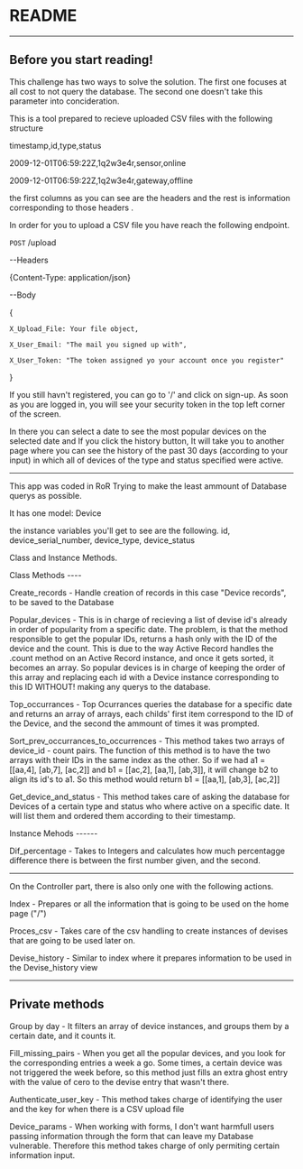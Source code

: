 # README

---
Before you start reading!
---

This challenge has two ways to solve the solution. The first one focuses at all cost to not query the database.
The second one doesn't take this parameter into concideration.


This is a tool prepared to recieve uploaded CSV files with the following structure

timestamp,id,type,status

2009-12-01T06:59:22Z,1q2w3e4r,sensor,online 

2009-12-01T06:59:22Z,1q2w3e4r,gateway,offline 

the first columns as you can see are the headers and the rest is information
corresponding to those headers
.

In order for you to upload a CSV file you have reach the following endpoint.

``POST``  /upload

--Headers

{Content-Type: application/json}

--Body

{

    X_Upload_File: Your file object,

    X_User_Email: "The mail you signed up with",

    X_User_Token: "The token assigned yo your account once you register"

}

If you still havn't registered, you can go to '/' and click on sign-up.
As soon as you are logged in, you will see your security token in the top left
corner of the screen.

In there you can select a date to see the most popular devices on the selected date
and If you click the history button, It will take you to another page where you
can see the history of the past 30 days (according to your input) in which all
of devices of the type and status specified were active.

-----------

This app was coded in RoR Trying to make the least ammount of Database querys as possible.

It has one model: Device

the instance variables you'll get to see are the following.
id, device_serial_number, device_type, device_status

Class and Instance Methods.

Class Methods ----

Create_records -
Handle creation of records in this case "Device records", to be saved to the Database

Popular_devices -
This is in charge of recieving a list of devise id's already in order of popularity from a specific date. The problem, is that the method responsible to get the popular IDs, returns a hash only with the ID of the device and the count. This is due to the way Active Record handles the .count method on an Active Record instance, and once it gets sorted, it becomes an array. So popular devices is in charge of keeping the order of this array and replacing each id with a Device instance corresponding to this ID WITHOUT! making any querys to the database.

Top_occurrances -
Top Ocurrances queries the database for a specific date and returns an array of arrays, each childs' first item correspond to the ID of the Device, and the second the ammount of times it was prompted.

Sort_prev_occurrances_to_occurrences -
This method takes two arrays of device_id - count pairs. The function of this method is to have the two arrays with their IDs in the same index as the other. So if we had a1 = [[aa,4], [ab,7], [ac,2]] and b1 = [[ac,2], [aa,1], [ab,3]], it will change  b2 to align its id's to a1. So this method would return b1 = [[aa,1], [ab,3], [ac,2]]

Get_device_and_status -
This method takes care of asking the database for Devices of a certain type and status who where active on a specific date. It will list them and ordered them according to their timestamp.


Instance Mehods ------

Dif_percentage -
Takes to Integers and calculates how much percentagge difference there is between the first number given, and the second.

--------------

On the Controller part, there is also only one with the following actions.

Index -
Prepares or all the information that is going to be used on the home page ("/")

Proces_csv -
Takes care of the csv handling to create instances of devises that are going to be used later on.

Devise_history -
Similar to index where it prepares information to be used in the Devise_history view


----------
Private methods
-----------

Group by day -
It filters an array of device instances, and groups them by a certain date, and it counts it.

Fill_missing_pairs -
When you get all the popular devices, and you look for the corresponding entries a week a go. Some times, a certain device was not triggered the week before, so this method just fills an extra ghost entry with the value of cero to the devise entry that wasn't there.

Authenticate_user_key -
This method takes charge of identifying the user and the key for when there is a CSV upload file

Device_params -
When working with forms, I don't want harmfull users passing information through the form that can leave my Database vulnerable. Therefore this method takes charge of only permiting certain information input.




